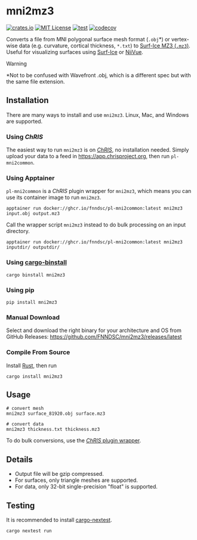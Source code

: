# mni2mz3

[![crates.io](https://img.shields.io/crates/v/mni2mz3?label=version)](https://crates.io/crates/mni2mz3)
[![MIT License](https://img.shields.io/github/license/fnndsc/mni2mz3)](https://github.com/FNNDSC/mni2mz3/blob/main/LICENSE)
[![test](https://github.com/FNNDSC/mni2mz3/actions/workflows/test.yml/badge.svg)](https://github.com/FNNDSC/mni2mz3/actions/workflows/test.yml)
[![codecov](https://codecov.io/gh/FNNDSC/mni2mz3/branch/master/graph/badge.svg?token=1YQRZWW95S)](https://codecov.io/gh/FNNDSC/mni2mz3)

Converts a file from MNI polygonal surface mesh format (`.obj`\*) or
vertex-wise data (e.g. curvature, cortical thickness, `*.txt`)
to [Surf-Ice MZ3 (`.mz3`)](https://github.com/neurolabusc/surf-ice/tree/master/mz3).
Useful for visualizing surfaces using [Surf-Ice](https://github.com/neurolabusc/surf-ice) or [NiiVue](https://github.com/niivue/niivue).

> [!WARNING]
> \*Not to be confused with Wavefront .obj, which is a different spec but with the same file extension.

## Installation

There are many ways to install and use `mni2mz3`. Linux, Mac, and Windows are supported.

### Using _ChRIS_

The easiest way to run `mni2mz3` is on [_ChRIS_](https://chrisproject.org), no installation needed.
Simply upload your data to a feed in https://app.chrisproject.org, then run `pl-mni2common`.

### Using Apptainer

`pl-mni2common` is a _ChRIS_ plugin wrapper for `mni2mz3`, which means you can
use its container image to run `mni2mz3`.

```shell
apptainer run docker://ghcr.io/fnndsc/pl-mni2common:latest mni2mz3 input.obj output.mz3
```

Call the wrapper script `mni2mz3` instead to do bulk processing on an input directory.

```shell
apptainer run docker://ghcr.io/fnndsc/pl-mni2common:latest mni2mz3 inputdir/ outputdir/
```

### Using [cargo-binstall](https://github.com/cargo-bins/cargo-binstall)

```shell
cargo binstall mni2mz3
```

### Using pip

```shell
pip install mni2mz3
```

### Manual Download

Select and download the right binary for your architecture and OS from GitHub Releases:
https://github.com/FNNDSC/mni2mz3/releases/latest

### Compile From Source

Install [Rust](https://rustup.rs), then run

```shell
cargo install mni2mz3
```

## Usage

```shell
# convert mesh
mni2mz3 surface_81920.obj surface.mz3

# convert data
mni2mz3 thickness.txt thickness.mz3
```

To do bulk conversions, use the [_ChRIS_ plugin wrapper](#using-chris).

## Details

- Output file will be gzip compressed.
- For surfaces, only triangle meshes are supported.
- For data, only 32-bit single-precision "float" is supported.

## Testing

It is recommended to install [cargo-nextest](https://nexte.st/).

```shell
cargo nextest run
```
